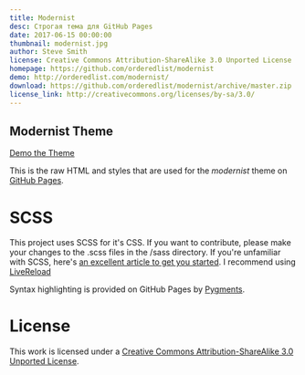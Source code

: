 ```yaml
---
title: Modernist
desc: Строгая тема для GitHub Pages
date: 2017-06-15 00:00:00
thumbnail: modernist.jpg
author: Steve Smith
license: Creative Commons Attribution-ShareAlike 3.0 Unported License 
homepage: https://github.com/orderedlist/modernist
demo: http://orderedlist.com/modernist/
download: https://github.com/orderedlist/modernist/archive/master.zip
license_link: http://creativecommons.org/licenses/by-sa/3.0/
---
```

## Modernist Theme

[Demo the Theme](http://orderedlist.github.com/modernist/)

This is the raw HTML and styles that are used for the *modernist* theme on [GitHub Pages](http://pages.github.com/).

# SCSS

This project uses SCSS for it's CSS. If you want to contribute, please make your changes to the .scss files in the /sass directory. If you're unfamiliar with SCSS, here's [an excellent article to get you started](http://www.alistapart.com/articles/getting-started-with-sass/). I recommend using [LiveReload](http://livereload.com)

Syntax highlighting is provided on GitHub Pages by [Pygments](http://pygments.org).

# License

This work is licensed under a [Creative Commons Attribution-ShareAlike 3.0 Unported License](http://creativecommons.org/licenses/by-sa/3.0/).

